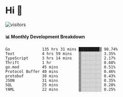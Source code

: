 # Hi 👋
 
![visitors](https://visitor-badge.glitch.me/badge?page_id=sorcererxw.sorcererx)

#### 📊 Monthly Development Breakdown

<!--START_SECTION:waka-->
```text
Go              135 hrs 31 mins █████████▒ 90.74%
Text            4 hrs 59 mins   ▒░░░░░░░░░ 3.35%
TypeScript      3 hrs 14 mins   ▒░░░░░░░░░ 2.17%
Thrift          1 hr            ▒░░░░░░░░░ 0.68%
go.mod          45 mins         ▒░░░░░░░░░ 0.51%
Protocol Buffer 40 mins         ▒░░░░░░░░░ 0.46%
protobuf        38 mins         ▒░░░░░░░░░ 0.43%
JSON            31 mins         ▒░░░░░░░░░ 0.35%
SQL             25 mins         ▒░░░░░░░░░ 0.28%
YAML            22 mins         ▒░░░░░░░░░ 0.25%
```
<!--END_SECTION:waka-->

